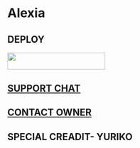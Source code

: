 # Alexia
## DEPLOY
<p align="left"><a href="https://heroku.com/deploy?template=https://github.com/Sumans11/Alexia"> <img src="https://img.shields.io/badge/Deploy%20To%20Heroku-yellow?style=for-the-badge&logo=heroku" width="220" height="38.45"/></a></p>

## [SUPPORT CHAT](https://t.me/Alexia_support)

## [CONTACT OWNER](https://t.me/saur12p)































## SPECIAL CREADIT- YURIKO
